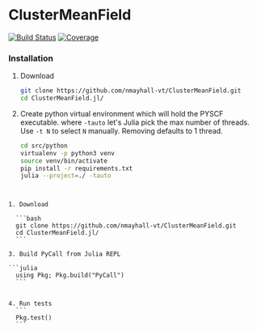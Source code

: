 # ClusterMeanField

[![Build Status](https://github.com/nmayhall-vt/ClusterMeanField.jl/actions/workflows/CI.yml/badge.svg?branch=main)](https://github.com/nmayhall-vt/ClusterMeanField.jl/actions/workflows/CI.yml?query=branch%3Amain)
[![Coverage](https://codecov.io/gh/nmayhall-vt/ClusterMeanField.jl/branch/main/graph/badge.svg)](https://codecov.io/gh/nmayhall-vt/ClusterMeanField.jl)

### Installation
1. Download

	```bash
	git clone https://github.com/nmayhall-vt/ClusterMeanField.git
	cd ClusterMeanField.jl/
	```


2. Create python virtual environment which will hold the PYSCF executable.   where `-tauto` let's Julia pick the max number of threads. Use `-t N` to select `N` manually. Removing defaults to 1 thread. 

	```bash
	cd src/python
	virtualenv -p python3 venv
	source venv/bin/activate
	pip install -r requirements.txt
	julia --project=./ -tauto 
  ```


1. Download

	```bash
	git clone https://github.com/nmayhall-vt/ClusterMeanField.git
	cd ClusterMeanField.jl/
	```

3. Build PyCall from Julia REPL

  ```julia
	using Pkg; Pkg.build("PyCall")
	```


4. Run tests
	```
	Pkg.test()
	```
